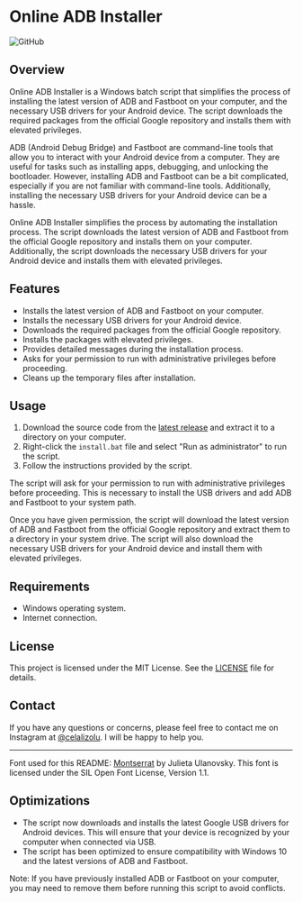 # Online ADB Installer

![GitHub](https://img.shields.io/github/license/celalizolu/online-adb-installer)

## Overview

Online ADB Installer is a Windows batch script that simplifies the process of installing the latest version of ADB and Fastboot on your computer, and the necessary USB drivers for your Android device. The script downloads the required packages from the official Google repository and installs them with elevated privileges.

ADB (Android Debug Bridge) and Fastboot are command-line tools that allow you to interact with your Android device from a computer. They are useful for tasks such as installing apps, debugging, and unlocking the bootloader. However, installing ADB and Fastboot can be a bit complicated, especially if you are not familiar with command-line tools. Additionally, installing the necessary USB drivers for your Android device can be a hassle.

Online ADB Installer simplifies the process by automating the installation process. The script downloads the latest version of ADB and Fastboot from the official Google repository and installs them on your computer. Additionally, the script downloads the necessary USB drivers for your Android device and installs them with elevated privileges.

## Features

- Installs the latest version of ADB and Fastboot on your computer.
- Installs the necessary USB drivers for your Android device.
- Downloads the required packages from the official Google repository.
- Installs the packages with elevated privileges.
- Provides detailed messages during the installation process.
- Asks for your permission to run with administrative privileges before proceeding.
- Cleans up the temporary files after installation.

## Usage

1. Download the source code from the [latest release](https://github.com/celalizolu/online-adb-installer/releases/latest) and extract it to a directory on your computer.
2. Right-click the `install.bat` file and select "Run as administrator" to run the script.
3. Follow the instructions provided by the script.

The script will ask for your permission to run with administrative privileges before proceeding. This is necessary to install the USB drivers and add ADB and Fastboot to your system path.

Once you have given permission, the script will download the latest version of ADB and Fastboot from the official Google repository and extract them to a directory in your system drive. The script will also download the necessary USB drivers for your Android device and install them with elevated privileges.

## Requirements

- Windows operating system.
- Internet connection.

## License

This project is licensed under the MIT License. See the [LICENSE](LICENSE) file for details.

## Contact

If you have any questions or concerns, please feel free to contact me on Instagram at [@celalizolu](https://www.instagram.com/celalizolu/). I will be happy to help you.

---

Font used for this README: [Montserrat](https://fonts.google.com/specimen/Montserrat) by Julieta Ulanovsky. This font is licensed under the SIL Open Font License, Version 1.1.

## Optimizations

- The script now downloads and installs the latest Google USB drivers for Android devices. This will ensure that your device is recognized by your computer when connected via USB.
- The script has been optimized to ensure compatibility with Windows 10 and the latest versions of ADB and Fastboot.

Note: If you have previously installed ADB or Fastboot on your computer, you may need to remove them before running this script to avoid conflicts.
